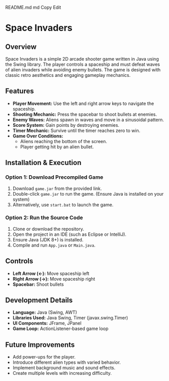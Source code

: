 README.md
md
Copy
Edit
# Space Invaders

## Overview
Space Invaders is a simple 2D arcade shooter game written in Java using the Swing library. The player controls a spaceship and must defeat waves of alien invaders while avoiding enemy bullets. The game is designed with classic retro aesthetics and engaging gameplay mechanics.

## Features
- **Player Movement:** Use the left and right arrow keys to navigate the spaceship.
- **Shooting Mechanic:** Press the spacebar to shoot bullets at enemies.
- **Enemy Waves:** Aliens spawn in waves and move in a sinusoidal pattern.
- **Score System:** Gain points by destroying enemies.
- **Timer Mechanic:** Survive until the timer reaches zero to win.
- **Game Over Conditions:**
  - Aliens reaching the bottom of the screen.
  - Player getting hit by an alien bullet.

## Installation & Execution
### **Option 1: Download Precompiled Game**
1. Download `game.jar` from the provided link.
2. Double-click `game.jar` to run the game. (Ensure Java is installed on your system)
3. Alternatively, use `start.bat` to launch the game.

### **Option 2: Run the Source Code**
1. Clone or download the repository.
2. Open the project in an IDE (such as Eclipse or IntelliJ).
3. Ensure Java (JDK 8+) is installed.
4. Compile and run `App.java` or `Main.java`.

## Controls
- **Left Arrow (←):** Move spaceship left
- **Right Arrow (→):** Move spaceship right
- **Spacebar:** Shoot bullets

## Development Details
- **Language:** Java (Swing, AWT)
- **Libraries Used:** Java Swing, Timer (javax.swing.Timer)
- **UI Components:** JFrame, JPanel
- **Game Loop:** ActionListener-based game loop

## Future Improvements
- Add power-ups for the player.
- Introduce different alien types with varied behavior.
- Implement background music and sound effects.
- Create multiple levels with increasing difficulty.
